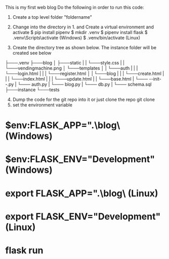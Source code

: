 This is my first web blog
Do the following in order to run this code:

1. Create a top level folder "foldername"
2. Change into the directory in 1. and Create a virtual environment and activate
   $ pip install pipenv
   $ mkdir .venv
   $ pipenv install flask
   $ .venv\Scripts\activate (Windows)
   $ .venv/bin/activate (Linux)

3. Create the directory tree as shown below. The instance folder will be
   created see below

├───.venv
├───blog
│ ├───static
| | └───style.css
| | └───vendingmachine.png
│ └───templates
│ | └───auth
| | | └───login.html
| | | └───register.html
│ | └───blog
| | | └───create.html
| | | └───index.html
| | | └───update.html
| | └───base.html
| └─── --init--.py
| └─── auth.py
| └─── blog.py
| └─── db.py
| └─── schema.sql
├───instance
└───tests

4. Dump the code for the git repo into it or just clone the repo
   git clone
5. set the environment variable

# $env:FLASK_APP=".\blog\ (Windows)

# $env:FLASK_ENV="Development" (Windows)

# export FLASK_APP=".\blog\ (Linux)

# export FLASK_ENV="Development" (Linux)

# flask run
